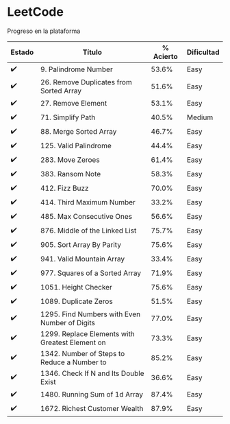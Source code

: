 # LeetCode

Progreso en la plataforma

Estado             | Título                                          | % Acierto | Dificultad
-------------------|-------------------------------------------------|-----------|-----------
:heavy_check_mark: | 9. Palindrome Number                            | 53.6%     | Easy
:heavy_check_mark: | 26. Remove Duplicates from Sorted Array         | 51.6%     | Easy
:heavy_check_mark: | 27. Remove Element                              | 53.1%     | Easy
:heavy_check_mark: | 71. Simplify Path                               | 40.5%     | Medium
:heavy_check_mark: | 88. Merge Sorted Array                          | 46.7%     | Easy
:heavy_check_mark: | 125. Valid Palindrome                           | 44.4%     | Easy
:heavy_check_mark: | 283. Move Zeroes                                | 61.4%     | Easy
:heavy_check_mark: | 383. Ransom Note                                | 58.3%     | Easy
:heavy_check_mark: | 412. Fizz Buzz                                  | 70.0%     | Easy
:heavy_check_mark: | 414. Third Maximum Number                       | 33.2%     | Easy
:heavy_check_mark: | 485. Max Consecutive Ones                       | 56.6%     | Easy
:heavy_check_mark: | 876. Middle of the Linked List                  | 75.7%     | Easy
:heavy_check_mark: | 905. Sort Array By Parity                       | 75.6%     | Easy
:heavy_check_mark: | 941. Valid Mountain Array                       | 33.4%     | Easy
:heavy_check_mark: | 977. Squares of a Sorted Array                  | 71.9%     | Easy
:heavy_check_mark: | 1051. Height Checker                            | 75.6%     | Easy
:heavy_check_mark: | 1089. Duplicate Zeros                           | 51.5%     | Easy
:heavy_check_mark: | 1295. Find Numbers with Even Number of Digits   | 77.0%     | Easy
:heavy_check_mark: | 1299. Replace Elements with Greatest Element on | 73.3%     | Easy
:heavy_check_mark: | 1342. Number of Steps to Reduce a Number to     | 85.2%     | Easy
:heavy_check_mark: | 1346. Check If N and Its Double Exist           | 36.6%     | Easy
:heavy_check_mark: | 1480. Running Sum of 1d Array                   | 87.4%     | Easy
:heavy_check_mark: | 1672. Richest Customer Wealth                   | 87.9%     | Easy
